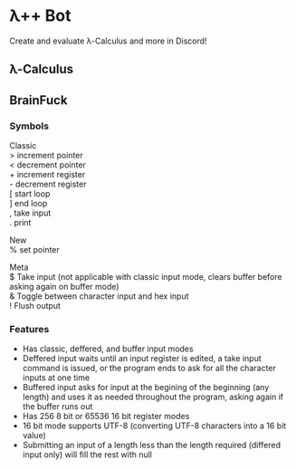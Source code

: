 # λ++ Bot
Create and evaluate λ-Calculus and more in Discord!

## λ-Calculus

## BrainFuck
### Symbols
Classic  
\> increment pointer  
<  decrement pointer  
\+  increment register  
\-  decrement register  
\[  start loop  
\]  end loop  
,  take input  
\.  print  

New  
%  set pointer  

Meta  
$  Take input (not applicable with classic input mode, clears buffer before asking again on buffer mode)  
&  Toggle between character input and hex input  
\!  Flush output  

### Features
 - Has classic, deffered, and buffer input modes  
 - Deffered input waits until an input register is edited, a take input command is issued, or the program ends to ask for all the character inputs at one time  
 - Buffered input asks for input at the begining of the beginning (any length) and uses it as needed throughout the program, asking again if the buffer runs out  
 - Has 256 8 bit or 65536 16 bit register modes  
 - 16 bit mode supports UTF-8 (converting UTF-8 characters into a 16 bit value)  
 - Submitting an input of a length less than the length required (differed input only) will fill the rest with null  

